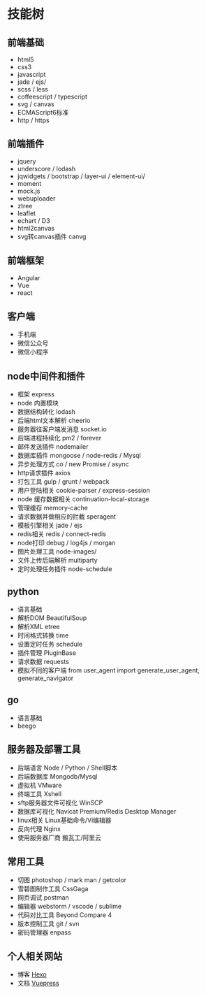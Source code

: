 # 技能树

## 前端基础

- html5 
- css3 
- javascript
- jade / ejs/
- scss / less
- coffeescript / typescript
- svg / canvas
- ECMAScript6标准
- http / https

## 前端插件

- jquery
- underscore / lodash
- jqwidgets / bootstrap / layer-ui / element-ui/
- moment
- mock.js
- webuploader
- ztree
- leaflet
- echart / D3
- html2canvas
- svg转canvas插件 canvg

## 前端框架

- Angular
- Vue
- react

## 客户端

- 手机端
- 微信公众号
- 微信小程序

## node中间件和插件

- 框架 express
- node 内置模块
- 数据结构转化 lodash
- 后端html文本解析 cheerio
- 服务器往客户端发消息 socket.io
- 后端进程持续化 pm2 / forever
- 邮件发送插件 nodemailer
- 数据库插件 mongoose / node-redis / Mysql
- 异步处理方式 co / new Promise / async
- http请求插件 axios
- 打包工具 gulp / grunt / webpack
- 用户登陆相关 cookie-parser / express-session
- node 缓存数据相关 continuation-local-storage
- 管理缓存 memory-cache
- 请求数据并做相应的拦截 speragent
- 模板引擎相关 jade / ejs
- redis相关 redis / connect-redis
- node打印 debug / log4js / morgan
- 图片处理工具 node-images/
- 文件上传后端解析 multiparty
- 定时处理任务插件 node-schedule

## python

- 语言基础
- 解析DOM BeautifulSoup
- 解析XML etree
- 时间格式转换 time  
- 设置定时任务 schedule 
- 插件管理 PluginBase 
- 请求数据 requests 
- 模拟不同的客户端 from user_agent import generate_user_agent, generate_navigator 

## go

- 语言基础
- beego

## 服务器及部署工具

- 后端语言 Node / Python / Shell脚本
- 后端数据库 Mongodb/Mysql
- 虚拟机 VMware
- 终端工具 Xshell
- sftp服务器文件可视化 WinSCP
- 数据库可视化 Navicat Premium/Redis Desktop Manager
- linux相关 Linux基础命令/Vi编辑器
- 反向代理 Nginx
- 使用服务器厂商 搬瓦工/阿里云

## 常用工具

- 切图 photoshop / mark man / getcolor
- 雪碧图制作工具 CssGaga
- 网页调试 postman
- 编辑器 webstorm / vscode / sublime
- 代码对比工具 Beyond Compare 4
- 版本控制工具 git / svn
- 密码管理器 enpass

## 个人相关网站

- 博客 [Hexo](http://buildlove.github.io)
- 文档 [Vuepress](http://www.helloleon.cn)

